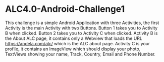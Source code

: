 # ALC4.0-Android-Challenge1
This challenge is a simple Android Application with three Activities, the first Activity is the main Activity with two Buttons. Button 1 takes you to Activity B when clicked. Button 2 takes you to Activity C when clicked. Activity B is the About ALC page, it contains only a Webview that loads the URL https://andela.com/alc/ which is the ALC about page. Activity C is your profile, it contains an ImageView which should display your photo, TextViews showing your name, Track, Country, Email and Phone Number.
